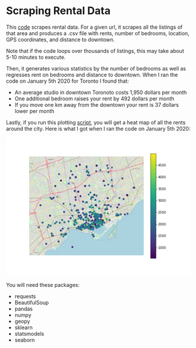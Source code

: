 # Scraping Rental Data

This [code](scraping_example.py) scrapes rental data. For a given url, it scrapes all the listings of that area and produces a .csv file with rents, number of bedrooms, location, GPS coordinates, and distance to downtown.

Note that if the code loops over thousands of listings, this may take about 5-10 minutes to execute.

Then, it generates various statistics by the number of bedrooms as well as regresses rent on bedrooms and distance to downtown. When I ran the code on January 5th 2020 for Toronto I found that:
* An average studio in downtown Toronoto costs 1,950 dollars per month
* One additional bedroom raises your rent by 492 dollars per month
* If you move one km away from the downtown your rent is 37 dollars lower per month

Lastly, if you run this plotting [script](heat_map_example.py), you will get a heat map of all the rents around the city. Here is what I got when I ran the code on January 5th 2020:

<img src="heat_map_toronto.png"/>

You will need these packages:
* requests
* BeautifulSoup
* pandas
* numpy
* geopy
* sklearn
* statsmodels
* seaborn
